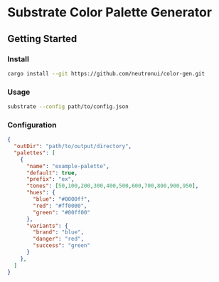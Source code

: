 # Substrate Color Palette Generator

## Getting Started

### Install
```sh
cargo install --git https://github.com/neutronui/color-gen.git
```

### Usage
```sh
substrate --config path/to/config.json
```

### Configuration
```json
{
  "outDir": "path/to/output/directory",
  "palettes": [
    {
      "name": "example-palette",
      "default": true,
      "prefix": "ex",
      "tones": [50,100,200,300,400,500,600,700,800,900,950],
      "hues": {
        "blue": "#0000ff",
        "red": "#ff0000",
        "green": "#00ff00"
      },
      "variants": {
        "brand": "blue",
        "danger": "red",
        "success": "green"
      }
    },
  ]
}
```